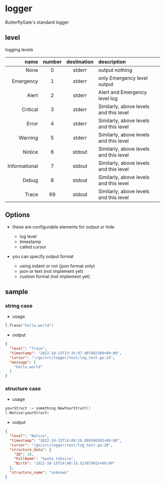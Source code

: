 # logger
ButterflyGate's standard logger

## level
logging levels

| name          | number | destination | description |
| ---:          | :----: | :---------: | :---------- |
| None          | 0      | stderr      | output nothing |
| Emergency     | 1      | stderr      | only Emergency level output |
| Alert         | 2      | stderr      | Alert and Emergency level log |
| Critical      | 3      | stderr      | Similarly, above levels and this level |
| Error         | 4      | stderr      | Similarly, above levels and this level |
| Warning       | 5      | stderr      | Similarly, above levels and this level |
| Notice        | 6      | stdout      | Similarly, above levels and this level |
| Informational | 7      | stdout      | Similarly, above levels and this level |
| Debug         | 8      | stdout      | Similarly, above levels and this level |
| Trace         | 99     | stdout      | Similarly, above levels and this level |

## Options
- these are configurable elements for output or hide
  - log level
  - timestamp
  - called cursor

- you can specify output format
  - using indent or not (json format only)
  - json or text (not implement yet)
  - custom format (not implement yet)


## sample

### string case
- usage

```go
l.Trace("hello,world")
```

- output

```json
{
  "level": "Trace",
  "timestamp": "2022-10-15T13:35:07.987882308+09:00",
  "cursor": "~/go/src/logger/test/log_test.go:14",
  "message": [
    "hello,world"
  ]
}
```

### structure case
- usage

```go
yourStruct := something.NewYourStruct()
l.Notice(yourStruct)
```

- output

```json
{
  "level": "Notice",
  "timestamp": "2022-10-15T14:00:16.889360303+09:00",
  "cursor": "/go/src/logger/test/log_test.go:28",
  "structure_data": {
    "ID": 10,
    "FullName": "kyota tahsiro",
    "Birth": "2022-10-15T14:00:15.527879915+09:00"
  },
  "structure_name": "unknown"
}
```
